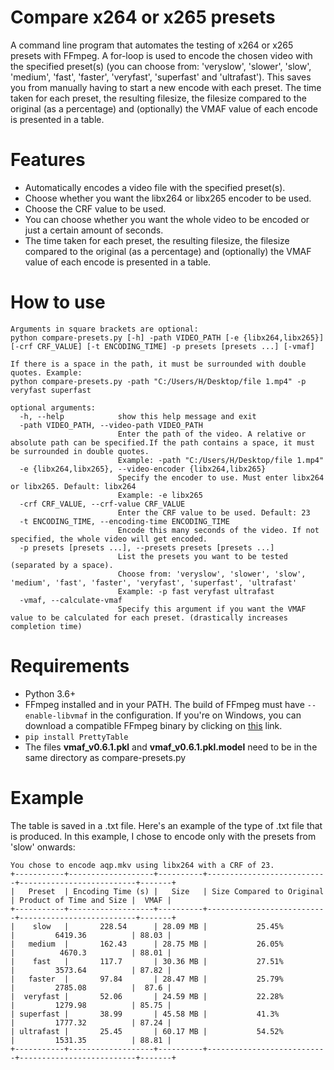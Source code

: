 # Compare x264 or x265 presets
A command line program that automates the testing of x264 or x265 presets with FFmpeg. A for-loop is used to encode the chosen video with the specified preset(s) (you can choose from: 'veryslow', 'slower', 'slow', 'medium', 'fast', 'faster', 'veryfast', 'superfast' and 'ultrafast'). This saves you from manually having to start a new encode with each preset. The time taken for each preset, the resulting filesize, the filesize compared to the original (as a percentage) and (optionally) the VMAF value of each encode is presented in a table. 
# Features
- Automatically encodes a video file with the specified preset(s).
- Choose whether you want the libx264 or libx265 encoder to be used.
- Choose the CRF value to be used.
- You can choose whether you want the whole video to be encoded or just a certain amount of seconds.
- The time taken for each preset, the resulting filesize, the filesize compared to the original (as a percentage) and (optionally) the VMAF value of each encode is presented in a table.
# How to use
```
Arguments in square brackets are optional:
python compare-presets.py [-h] -path VIDEO_PATH [-e {libx264,libx265}] [-crf CRF_VALUE] [-t ENCODING_TIME] -p presets [presets ...] [-vmaf]

If there is a space in the path, it must be surrounded with double quotes. Example:
python compare-presets.py -path "C:/Users/H/Desktop/file 1.mp4" -p veryfast superfast

optional arguments:
  -h, --help            show this help message and exit
  -path VIDEO_PATH, --video-path VIDEO_PATH
                        Enter the path of the video. A relative or absolute path can be specified.If the path contains a space, it must be surrounded in double quotes.
                        Example: -path "C:/Users/H/Desktop/file 1.mp4"
  -e {libx264,libx265}, --video-encoder {libx264,libx265}
                        Specify the encoder to use. Must enter libx264 or libx265. Default: libx264
                        Example: -e libx265
  -crf CRF_VALUE, --crf-value CRF_VALUE
                        Enter the CRF value to be used. Default: 23
  -t ENCODING_TIME, --encoding-time ENCODING_TIME
                        Encode this many seconds of the video. If not specified, the whole video will get encoded.
  -p presets [presets ...], --presets presets [presets ...]
                        List the presets you want to be tested (separated by a space).
                        Choose from: 'veryslow', 'slower', 'slow', 'medium', 'fast', 'faster', 'veryfast', 'superfast', 'ultrafast'
                        Example: -p fast veryfast ultrafast
  -vmaf, --calculate-vmaf
                        Specify this argument if you want the VMAF value to be calculated for each preset. (drastically increases completion time)
```
# Requirements
- Python 3.6+
- FFmpeg installed and in your PATH. The build of FFmpeg must have `--enable-libvmaf` in the configuration. If you're on Windows, you can download a compatible FFmpeg binary by clicking on [this](http://learnffmpeg.s3.amazonaws.com/ffmpeg-vmaf-static-bin.zip) link.
- `pip install PrettyTable`
- The files **vmaf_v0.6.1.pkl** and **vmaf_v0.6.1.pkl.model** need to be in the same directory as compare-presets.py
# Example
The table is saved in a .txt file. Here's an example of the type of .txt file that is produced. In this example, I chose to encode only with the presets from 'slow' onwards:
```
You chose to encode aqp.mkv using libx264 with a CRF of 23.
+-----------+-------------------+----------+---------------------------+--------------------------+-------+
|   Preset  | Encoding Time (s) |   Size   | Size Compared to Original | Product of Time and Size |  VMAF |
+-----------+-------------------+----------+---------------------------+--------------------------+-------+
|    slow   |       228.54      | 28.09 MB |           25.45%          |         6419.36          | 88.03 |
|   medium  |       162.43      | 28.75 MB |           26.05%          |          4670.3          | 88.01 |
|    fast   |       117.7       | 30.36 MB |           27.51%          |         3573.64          | 87.82 |
|   faster  |       97.84       | 28.47 MB |           25.79%          |         2785.08          |  87.6 |
|  veryfast |       52.06       | 24.59 MB |           22.28%          |         1279.98          | 85.75 |
| superfast |       38.99       | 45.58 MB |           41.3%           |         1777.32          | 87.24 |
| ultrafast |       25.45       | 60.17 MB |           54.52%          |         1531.35          | 88.81 |
+-----------+-------------------+----------+---------------------------+--------------------------+-------+
```
